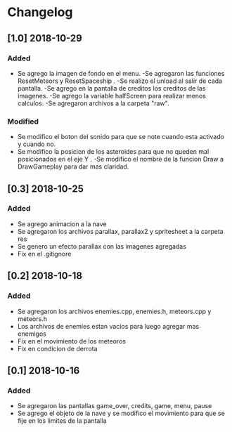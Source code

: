 # Changelog

## [1.0] 2018-10-29
### Added
- Se agrego la imagen de fondo en el menu.
-Se agregaron las funciones ResetMeteors y ResetSpaceship .
-Se realizo el unload al salir de cada pantalla.
-Se agrego en la pantalla de creditos los creditos de las imagenes.
-Se agrego la variable halfScreen para realizar menos calculos.
-Se agregaron archivos a la carpeta "raw".
### Modified
- Se modifico el boton del sonido para que se note cuando esta activado y cuando no.
- Se modifico la posicion de los asteroides para que no queden mal posicionados en el eje Y .
-Se modifico el nombre de la funcion Draw a DrawGameplay para dar mas claridad.

## [0.3] 2018-10-25
### Added 
- Se agrego animacion a la nave
- Se agregaron los archivos parallax, parallax2 y spritesheet a la carpeta res 
- Se genero un efecto parallax con las imagenes agregadas
- Fix en el .gitignore  

## [0.2] 2018-10-18
### Added 
- Se agregaron los archivos enemies.cpp, enemies.h, meteors.cpp y meteors.h
- Los archivos de enemies estan vacios para luego agregar mas enemigos
- Fix en el movimiento de los meteoros
- Fix en condicion de derrota 

## [0.1] 2018-10-16
### Added
- Se agregaron las pantallas game_over, credits, game, menu, pause
- Se agrego el objeto de la nave y se modifico el movimiento para que se fije en los limites de la pantalla